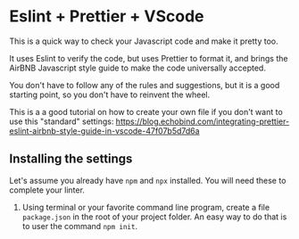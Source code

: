 # Eslint + Prettier + VScode

This is a quick way to check your Javascript code and make it pretty too.

It uses Eslint to verify the code, but uses Prettier to format it, and brings the AirBNB Javascript style guide to make the code universally accepted.

You don't have to follow any of the rules and suggestions, but it is a good starting point, so you don't have to reinvent the wheel.

This is a a good tutorial on how to create your own file if you don't want to use this "standard" settings:
https://blog.echobind.com/integrating-prettier-eslint-airbnb-style-guide-in-vscode-47f07b5d7d6a



##  Installing the settings

Let's assume you already have `npm` and `npx` installed. You will need these to complete your linter. 

1. Using terminal or your favorite command line program, create a file `package.json` in the root of your project folder. An easy way to do that is to user the command `npm init`.

